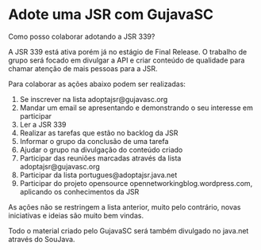 Adote uma JSR com GujavaSC
=========

Como posso colaborar adotando a JSR 339?

A JSR 339 está ativa porém já no estágio de Final Release. O trabalho de grupo será focado em divulgar a API e criar conteúdo de qualidade para chamar atenção de mais pessoas para a JSR.

Para colaborar as ações abaixo podem ser realizadas:
<ol>
<li>Se inscrever na lista adoptajsr@gujavasc.org</li>
<li>Mandar um email se apresentando e demonstrando o seu interesse em participar</li>
<li>Ler a JSR 339</li>
<li>Realizar as tarefas que estão no backlog da JSR</li>
<li>Informar o grupo da conclusão de uma tarefa</li>
<li>Ajudar o grupo na divulgação do conteúdo criado</li>
<li>Participar das reuniões marcadas através da lista adoptajsr@gujavasc.org</li>
<li>Participar da lista portugues@adoptajsr.java.net</li>
<li>Participar do projeto opensource opennetworkingblog.wordpress.com, aplicando os conhecimentos da JSR</li>
</ol>

As ações não se restringem a lista anterior, muito pelo contrário, novas iniciativas e ideias são muito bem vindas.

Todo o material criado pelo GujavaSC será também divulgado no java.net através do SouJava.
